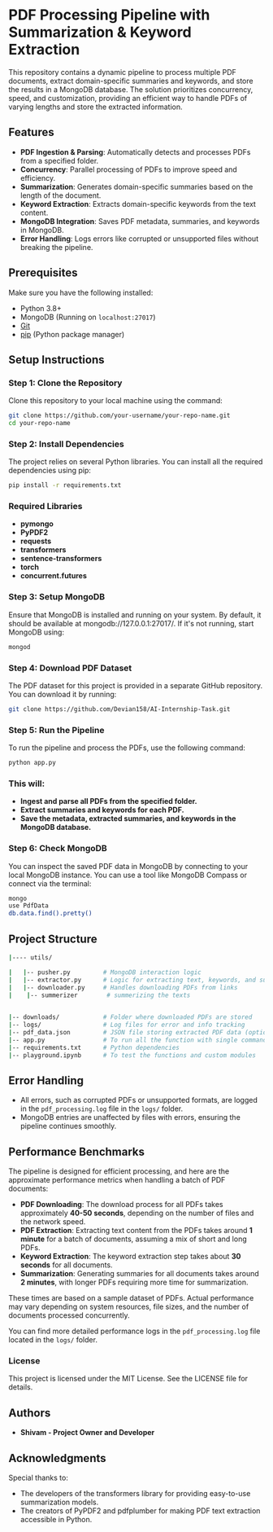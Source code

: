 # PDF Processing Pipeline with Summarization & Keyword Extraction

This repository contains a dynamic pipeline to process multiple PDF documents, extract domain-specific summaries and keywords, and store the results in a MongoDB database. The solution prioritizes concurrency, speed, and customization, providing an efficient way to handle PDFs of varying lengths and store the extracted information.

## Features
- **PDF Ingestion & Parsing**: Automatically detects and processes PDFs from a specified folder.
- **Concurrency**: Parallel processing of PDFs to improve speed and efficiency.
- **Summarization**: Generates domain-specific summaries based on the length of the document.
- **Keyword Extraction**: Extracts domain-specific keywords from the text content.
- **MongoDB Integration**: Saves PDF metadata, summaries, and keywords in MongoDB.
- **Error Handling**: Logs errors like corrupted or unsupported files without breaking the pipeline.

## Prerequisites

Make sure you have the following installed:
- Python 3.8+
- MongoDB (Running on `localhost:27017`)
- [Git](https://git-scm.com/)
- [pip](https://pip.pypa.io/en/stable/) (Python package manager)

## Setup Instructions

### Step 1: Clone the Repository

Clone this repository to your local machine using the command:

```bash
git clone https://github.com/your-username/your-repo-name.git
cd your-repo-name
```
### Step 2: Install Dependencies
The project relies on several Python libraries. You can install all the required dependencies using pip:
```bash
pip install -r requirements.txt
```
### Required Libraries

- **pymongo**
- **PyPDF2**
- **requests**
- **transformers**
- **sentence-transformers**
- **torch**
- **concurrent.futures**

### Step 3: Setup MongoDB

Ensure that MongoDB is installed and running on your system. By default, it should be available at mongodb://127.0.0.1:27017/. If it's not running, start MongoDB using:

```bash
mongod
```

### Step 4: Download PDF Dataset

The PDF dataset for this project is provided in a separate GitHub repository. You can download it by running:

```bash
git clone https://github.com/Devian158/AI-Internship-Task.git
```

### Step 5: Run the Pipeline

To run the pipeline and process the PDFs, use the following command:

```bash
python app.py
```
### This will:

- **Ingest and parse all PDFs from the specified folder.**
- **Extract summaries and keywords for each PDF.**
- **Save the metadata, extracted summaries, and keywords in the MongoDB database.**

### Step 6: Check MongoDB

You can inspect the saved PDF data in MongoDB by connecting to your local MongoDB instance. You can use a tool like MongoDB Compass or connect via the terminal:

```bash
mongo
use PdfData
db.data.find().pretty()
```

## Project Structure

```bash
|---- utils/

|   |-- pusher.py         # MongoDB interaction logic
|   |-- extractor.py      # Logic for extracting text, keywords, and summaries
|   |-- downloader.py     # Handles downloading PDFs from links
|    |-- summerizer        # summerizing the texts
    

|-- downloads/            # Folder where downloaded PDFs are stored
|-- logs/                 # Log files for error and info tracking
|-- pdf_data.json         # JSON file storing extracted PDF data (optional backup)
|-- app.py                # To run all the function with single command
|-- requirements.txt      # Python dependencies
|-- playground.ipynb      # To test the functions and custom modules

```

## Error Handling

- All errors, such as corrupted PDFs or unsupported formats, are logged in the ```pdf_processing.log``` file in the ```logs/``` folder.
- MongoDB entries are unaffected by files with errors, ensuring the pipeline continues smoothly.


## Performance Benchmarks

The pipeline is designed for efficient processing, and here are the approximate performance metrics when handling a batch of PDF documents:

- **PDF Downloading**: The download process for all PDFs takes approximately **40-50 seconds**, depending on the number of files and the network speed.
- **PDF Extraction**: Extracting text content from the PDFs takes around **1 minute** for a batch of documents, assuming a mix of short and long PDFs.
- **Keyword Extraction**: The keyword extraction step takes about **30 seconds** for all documents.
- **Summarization**: Generating summaries for all documents takes around **2 minutes**, with longer PDFs requiring more time for summarization.

These times are based on a sample dataset of PDFs. Actual performance may vary depending on system resources, file sizes, and the number of documents processed concurrently.

You can find more detailed performance logs in the `pdf_processing.log` file located in the `logs/` folder.


### License
This project is licensed under the MIT License. See the LICENSE file for details.

## Authors
- **Shivam - Project Owner and Developer**

## Acknowledgments
Special thanks to:

- The developers of the transformers library for providing easy-to-use summarization models.
- The creators of PyPDF2 and pdfplumber for making PDF text extraction accessible in Python.
